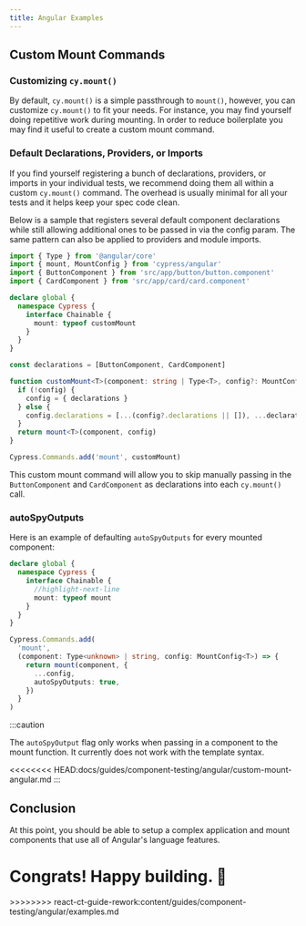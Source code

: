 ```yaml
---
title: Angular Examples
---
```


## Custom Mount Commands

### Customizing `cy.mount()`

By default, `cy.mount()` is a simple passthrough to `mount()`, however, you can
customize `cy.mount()` to fit your needs. For instance, you may find yourself
doing repetitive work during mounting. In order to reduce boilerplate you may
find it useful to create a custom mount command.

### Default Declarations, Providers, or Imports

If you find yourself registering a bunch of declarations, providers, or imports
in your individual tests, we recommend doing them all within a custom
`cy.mount()` command. The overhead is usually minimal for all your tests and it
helps keep your spec code clean.

Below is a sample that registers several default component declarations while
still allowing additional ones to be passed in via the config param. The same
pattern can also be applied to providers and module imports.

```ts title=support/component.ts
import { Type } from '@angular/core'
import { mount, MountConfig } from 'cypress/angular'
import { ButtonComponent } from 'src/app/button/button.component'
import { CardComponent } from 'src/app/card/card.component'

declare global {
  namespace Cypress {
    interface Chainable {
      mount: typeof customMount
    }
  }
}

const declarations = [ButtonComponent, CardComponent]

function customMount<T>(component: string | Type<T>, config?: MountConfig<T>) {
  if (!config) {
    config = { declarations }
  } else {
    config.declarations = [...(config?.declarations || []), ...declarations]
  }
  return mount<T>(component, config)
}

Cypress.Commands.add('mount', customMount)
```

This custom mount command will allow you to skip manually passing in the
`ButtonComponent` and `CardComponent` as declarations into each `cy.mount()`
call.

### autoSpyOutputs

Here is an example of defaulting `autoSpyOutputs` for every mounted component:

```ts title=support/component.ts
declare global {
  namespace Cypress {
    interface Chainable {
      //highlight-next-line
      mount: typeof mount
    }
  }
}

Cypress.Commands.add(
  'mount',
  (component: Type<unknown> | string, config: MountConfig<T>) => {
    return mount(component, {
      ...config,
      autoSpyOutputs: true,
    })
  }
)
```

:::caution

The `autoSpyOutput` flag only works when passing in a component to the mount
function. It currently does not work with the template syntax.

<<<<<<<< HEAD:docs/guides/component-testing/angular/custom-mount-angular.md
:::

## Conclusion

At this point, you should be able to setup a complex application and mount
components that use all of Angular's language features.

Congrats! Happy building. 🎉
========
</Alert>
>>>>>>>> react-ct-guide-rework:content/guides/component-testing/angular/examples.md
